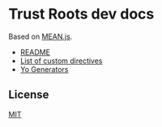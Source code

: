 # Trust Roots dev docs

Based on [MEAN.js](http://meanjs.org/).

* [README](../README.md)
* [List of custom directives](DIRECTIVES.md)
* [Yo Generators](http://meanjs.org/generator.html)


## License
[MIT](../LICENSE.md)
